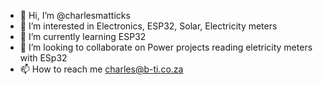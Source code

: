 - 👋 Hi, I’m @charlesmatticks
- 👀 I’m interested in Electronics, ESP32, Solar, Electricity meters
- 🌱 I’m currently learning ESP32
- 💞️ I’m looking to collaborate on Power projects reading eletricity meters with ESp32
- 📫 How to reach me charles@b-ti.co.za

<!---
charlesmatticks/charlesmatticks is a ✨ special ✨ repository because its `README.md` (this file) appears on your GitHub profile.
You can click the Preview link to take a look at your changes.
--->
